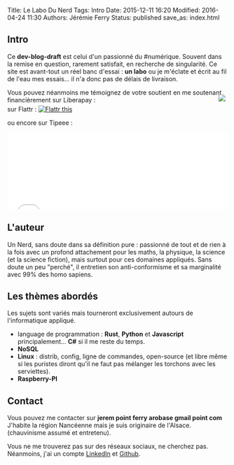 Title: Le Labo Du Nerd
Tags: Intro
Date: 2015-12-11 16:20
Modified: 2016-04-24 11:30
Authors: Jérémie Ferry
Status: published
save_as: index.html

## Intro

Ce **dev-blog-draft** est celui d'un passionné du #numérique.
Souvent dans la remise en question, rarement satisfait, en recherche de singularité.
Ce site est avant-tout un réel banc d'essai : **un labo** ou je m'éclate et écrit au fil de l'eau mes essais... il n'a donc pas de délais de livraison.

Vous pouvez néanmoins me témoignez de votre soutient en me soutenant financièrement sur Liberapay :
<p style="position: relative;padding: 0; margin-top: -10px;">
    <span style="position: absolute;right: 6px;top: -25px;">
        <script src="https://liberapay.com/mothsART/widgets/button.js"></script>
        <noscript>
            <a href="https://liberapay.com/mothsART/donate">
                <img src="https://liberapay.com/assets/widgets/donate.svg">
            </a>
        </noscript>
    </span>
</p>

sur Flattr :
<a href="https://flattr.com/submit/auto?fid=6p1x1x&url=https%3A%2F%2Fmothsart.github.io%2F" target="_blank"><img src="//button.flattr.com/flattr-badge-large.png" alt="Flattr this" title="Flattr this" border="0"></a>

ou encore sur Tipeee :
<iframe src="//www.tipeee.com/fautmencadrer/embed/box" width="100%" height="175" style="border:0;"></iframe>

## L'auteur

Un Nerd, sans doute dans sa définition pure : passionné de tout et de rien à la fois avec un profond attachement pour les maths, la physique, la science (et la science fiction), mais surtout pour ces domaines appliqués.
Sans doute un peu "perché", il entretien son anti-conformisme et sa marginalité avec 99% des homo sapiens.

## Les thèmes abordés

Les sujets sont variés mais tourneront exclusivement autours de l'informatique appliqué.

* language de programmation : **Rust**, **Python** et **Javascript** principalement... **C#** si il me reste du temps.
* **NoSQL**
* **Linux** : distrib, config, ligne de commandes, open-source (et libre même si les puristes diront qu'il ne faut pas mélanger les torchons avec les serviettes).
* **Raspberry-PI**

## Contact

Vous pouvez me contacter sur **jerem point ferry arobase gmail point com**
J'habite la région Nancéenne mais je suis originaire de l'Alsace. (chauvinisme assumé et entretenu).

Vous ne me trouverez pas sur des réseaux sociaux, ne cherchez pas.
Néanmoins, j'ai un compte [LinkedIn](https://www.linkedin.com/in/jérémie-ferry-0268a789) et [Github](https://github.com/mothsART).
